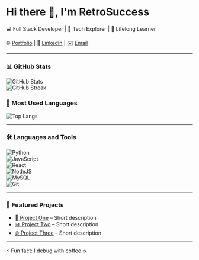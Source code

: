 # Hi there 👋, I'm RetroSuccess

💻 Full Stack Developer | 🚀 Tech Explorer | 🌱 Lifelong Learner  

🌐 [Portfolio](#) | 💼 [LinkedIn](#) | ✉️ [Email](mailto:your@email.com)  

---

### 📊 GitHub Stats
![GitHub Stats](https://github-readme-stats.vercel.app/api?username=RetroSuccess&show_icons=true&theme=dark)  
![GitHub Streak](https://streak-stats.demolab.com?user=RetroSuccess&theme=dark&border_radius=5)  

### 🚀 Most Used Languages
![Top Langs](https://github-readme-stats.vercel.app/api/top-langs/?username=RetroSuccess&layout=compact&theme=dark)  

---

### 🛠️ Languages and Tools
![Python](https://img.shields.io/badge/Python-3776AB?style=for-the-badge&logo=python&logoColor=white)  
![JavaScript](https://img.shields.io/badge/JavaScript-F7DF1E?style=for-the-badge&logo=javascript&logoColor=black)  
![React](https://img.shields.io/badge/React-20232A?style=for-the-badge&logo=react&logoColor=61DAFB)  
![NodeJS](https://img.shields.io/badge/Node.js-43853D?style=for-the-badge&logo=node-dot-js&logoColor=white)  
![MySQL](https://img.shields.io/badge/MySQL-005C84?style=for-the-badge&logo=mysql&logoColor=white)  
![Git](https://img.shields.io/badge/Git-F05032?style=for-the-badge&logo=git&logoColor=white)  

---

### 🔧 Featured Projects
- [🚀 Project One](#) – Short description  
- [📊 Project Two](#) – Short description  
- [🌐 Project Three](#) – Short description  

---

⚡ Fun fact: I debug with coffee ☕  
